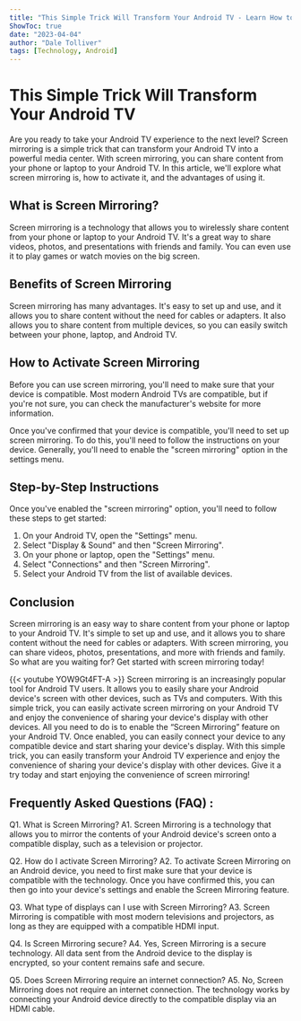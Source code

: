 ```yaml
---
title: "This Simple Trick Will Transform Your Android TV - Learn How to Activate Screen Mirroring Now!"
ShowToc: true 
date: "2023-04-04"
author: "Dale Tolliver" 
tags: [Technology, Android]
---
```

# This Simple Trick Will Transform Your Android TV 

Are you ready to take your Android TV experience to the next level? Screen mirroring is a simple trick that can transform your Android TV into a powerful media center. With screen mirroring, you can share content from your phone or laptop to your Android TV. In this article, we'll explore what screen mirroring is, how to activate it, and the advantages of using it.

## What is Screen Mirroring?

Screen mirroring is a technology that allows you to wirelessly share content from your phone or laptop to your Android TV. It's a great way to share videos, photos, and presentations with friends and family. You can even use it to play games or watch movies on the big screen.

## Benefits of Screen Mirroring

Screen mirroring has many advantages. It's easy to set up and use, and it allows you to share content without the need for cables or adapters. It also allows you to share content from multiple devices, so you can easily switch between your phone, laptop, and Android TV.

## How to Activate Screen Mirroring

Before you can use screen mirroring, you'll need to make sure that your device is compatible. Most modern Android TVs are compatible, but if you're not sure, you can check the manufacturer's website for more information.

Once you've confirmed that your device is compatible, you'll need to set up screen mirroring. To do this, you'll need to follow the instructions on your device. Generally, you'll need to enable the "screen mirroring" option in the settings menu.

## Step-by-Step Instructions

Once you've enabled the "screen mirroring" option, you'll need to follow these steps to get started: 

1. On your Android TV, open the "Settings" menu.
2. Select "Display & Sound" and then "Screen Mirroring".
3. On your phone or laptop, open the "Settings" menu.
4. Select "Connections" and then "Screen Mirroring".
5. Select your Android TV from the list of available devices.

## Conclusion

Screen mirroring is an easy way to share content from your phone or laptop to your Android TV. It's simple to set up and use, and it allows you to share content without the need for cables or adapters. With screen mirroring, you can share videos, photos, presentations, and more with friends and family. So what are you waiting for? Get started with screen mirroring today!

{{< youtube YOW9Gt4FT-A >}} 
Screen mirroring is an increasingly popular tool for Android TV users. It allows you to easily share your Android device's screen with other devices, such as TVs and computers. With this simple trick, you can easily activate screen mirroring on your Android TV and enjoy the convenience of sharing your device's display with other devices. All you need to do is to enable the “Screen Mirroring” feature on your Android TV. Once enabled, you can easily connect your device to any compatible device and start sharing your device's display. With this simple trick, you can easily transform your Android TV experience and enjoy the convenience of sharing your device's display with other devices. Give it a try today and start enjoying the convenience of screen mirroring!

## Frequently Asked Questions (FAQ) :
Q1. What is Screen Mirroring?
A1. Screen Mirroring is a technology that allows you to mirror the contents of your Android device's screen onto a compatible display, such as a television or projector.

Q2. How do I activate Screen Mirroring?
A2. To activate Screen Mirroring on an Android device, you need to first make sure that your device is compatible with the technology. Once you have confirmed this, you can then go into your device's settings and enable the Screen Mirroring feature.

Q3. What type of displays can I use with Screen Mirroring?
A3. Screen Mirroring is compatible with most modern televisions and projectors, as long as they are equipped with a compatible HDMI input.

Q4. Is Screen Mirroring secure?
A4. Yes, Screen Mirroring is a secure technology. All data sent from the Android device to the display is encrypted, so your content remains safe and secure.

Q5. Does Screen Mirroring require an internet connection?
A5. No, Screen Mirroring does not require an internet connection. The technology works by connecting your Android device directly to the compatible display via an HDMI cable.


